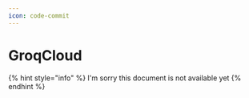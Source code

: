 ```yaml
---
icon: code-commit
---
```


# GroqCloud

{% hint style="info" %}
I'm sorry this document is not available yet
{% endhint %}
